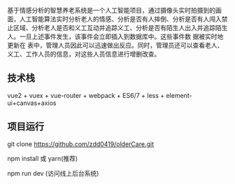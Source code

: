 
基于情感分析的智慧养老系统是一个人工智能项目，通过摄像头实时拍摄到的画面，人工智能算法实时分析老人的情感、分析是否有人摔倒、分析是否有人闯入禁止区域、分析老人是否和义工互动并追踪义工、分析是否有陌生人出入并追踪陌生人。一旦上述事件发生，该事件会立即插入到数据库中。这些事件数
据被实时地更新在 表中，管理人员因此可以迅速做出反应。同时，管理员还可以查看老人、义工、工作人员的信息，对这些人员信息进行增删改查。
## 技术栈

vue2 + vuex + vue-router + webpack + ES6/7 + less + element-ui+canvas+axios


## 项目运行

git clone https://github.com/zdd0419/olderCare.git

npm install 或 yarn(推荐)

npm run dev (访问线上后台系统)








